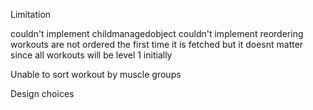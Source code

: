 
Limitation

couldn't implement childmanagedobject
couldn't implement reordering
workouts are not ordered the first time it is fetched but it doesnt matter since all workouts will be level 1 initially

Unable to sort workout by muscle groups

Design choices
